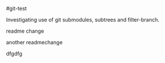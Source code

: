 #git-test

Investigating use of git submodules, subtrees and filter-branch.

readme change

another readmechange

dfgdfg  